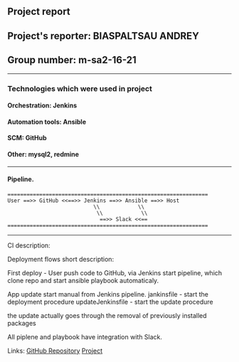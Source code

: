 ## Project report
## Project's reporter: BIASPALTSAU ANDREY
## Group number: m-sa2-16-21
---
### Technologies which were used in project

#### Orchestration: Jenkins
#### Automation tools: Ansible
#### SCM: GitHub
#### Other: mysql2, redmine

---
#### Pipeline. 
```
===============================================================
User ==>> GitHub <<==>> Jenkins ==>> Ansible ==>> Host
                           \\            \\        
                            \\            \\           
                             ==>> Slack <<==         
===============================================================                                     
```

---
CI description: 

Deployment flows short description:

First deploy - User push code to GitHub, via Jenkins start pipeline, which clone repo and start ansible playbook automaticaly.

App update start manual from Jenkins pipeline. 
jankinsfile - start the deployment procedure
updateJenkinsfile - start the update procedure

the update actually goes through the removal of previously installed packages


All piplene and playbook have integration with Slack.



Links:
[GitHub Repository](https://github.com/MsWik/project)
[Project](http://redmine-2.sa/)